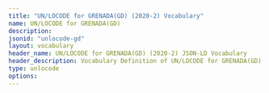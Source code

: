 ```yaml
---
title: "UN/LOCODE for GRENADA(GD) (2020-2) Vocabulary"
name: UN/LOCODE for GRENADA(GD) 
description: 
jsonid: "unlocode-gd"
layout: vocabulary
header_name: UN/LOCODE for GRENADA(GD) (2020-2) JSON-LD Vocabulary
header_description: Vocabulary Definition of UN/LOCODE for GRENADA(GD) (2020-2) semantics in HTML format. JSON-LD format is available at [unlocode-gd.jsonld](/vocabulary/unlocode-gd.jsonld)
type: unlocode
options:
---
```

